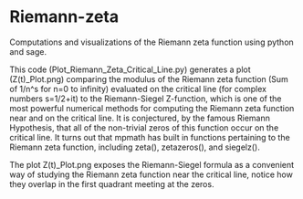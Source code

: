 # Riemann-zeta
Computations and visualizations of the Riemann zeta function using python and sage.

This code (Plot_Riemann_Zeta_Critical_Line.py) generates a plot (Z(t)_Plot.png) comparing the modulus of the
Riemann zeta function (Sum of 1/n^s for n=0 to infinity) evaluated on the critical line (for complex numbers
s=1/2+it) to the Riemann-Siegel Z-function, which is one of the most powerful numerical methods for computing
the Riemann zeta function near and on the critical line. It is conjectured, by the famous Riemann Hypothesis,
that all of the non-trivial zeros of this function occur on the critical line. It turns out that mpmath has
built in functions pertaining to the Riemann zeta function, including zeta(), zetazeros(), and siegelz().

The plot Z(t)_Plot.png exposes the Riemann-Siegel formula as a convenient way of studying the Riemann zeta
function near the critical line, notice how they overlap in the first quadrant meeting at the zeros.

